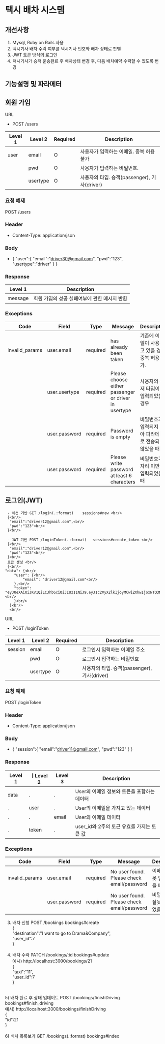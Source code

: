 # 택시 배차 시스템

## 개선사항
  1) Mysql, Ruby on Rails 사용
  2) 택시기사 배차 수락 여부를 택시기사 번호와 배차 상태로 판별
  3) JWT 토큰 방식의 로그인
  4) 택시기사가 승객 운송완료 후 배차상태 변경 후, 다음 배차예약 수락할 수 있도록 변경
  
 
 ## 기능설명 및 파라메터
 
 ## 회원 가입 
 URL
 - POST /users 

	
| Level 1  |Level 2 |Required | Description |
| ------------- | ------------- | ------------- | ------------- |
| user | email  | O  | 사용자가 입력하는 이메일. 중복 허용불가 |
| | pwd  | O  | 사용자가 입력하는 비밀번호. |
| | usertype | O | 사용자의 타입. 승객(passenger), 기사(driver) |

### 요청 예제
POST /users

### Header
- Content-Type: application/json

### Body
- {
   "user":{
      "email":"driver30@gmail.com",
      "pwd":"123",
      "usertype":"driver"
   }
}

### Response
| Level 1  | Description |
| ------------- | ------------- |
| message | 회원 가입의 성공 실패여부에 관한 메시지 반환 |

### Exceptions
| Code  |Field |Type | Message | Description |
| ------------- | ------------- | ------------- |------------- | ------------- |
| invalid_params | user.email  | required  | has already been taken | 기존에 이메일이 사용되고 있을 경우 중복 허용불가. |
| | user.usertype  | required  | Please choose either passenger or driver in usertype| 사용자의 유저 타입이 오입력되었을 경우 |
| | user.password | required | Password is empty | 비밀번호가 입력되지 않아 파라메터로 전송되지 않았을 때 |
| | user.password | required | Please write password at least 6 characters | 비밀번호가 6자리 미만으 입력되었을 때 |




 ## 로그인(JWT) <br/>
     - 세션 기반 GET /login(.:format)    sessions#new <br/>
     {<br/>
      "email":"driver12@gmail.com",<br/>
      "pwd":"123"<br/>
     }<br/>
     
     - JWT 기반 POST /loginToken(.:format)   sessions#create_token <br/>
     {<br/>
      "email":"driver12@gmail.com",<br/>
      "pwd":"123"<br/>
     }<br/>
     토큰 생성 <br/>
     {<br/>
    "data": {<br/>
        "user": {<br/>
            "email": "driver12@gmail.com"<br/>
        },<br/>
        "token":            "eyJ0eXAiOiJKV1QiLCJhbGciOiJIUzI1NiJ9.eyJ1c2VyX2lkIjoyMCwiZXhwIjoxNTQ3NTY1MTc0fQ.4LPLVD9m6J6ncNeWPIUVwKPM1b1WanCrgDrANVjya4I"<br/>
        }<br/>
      }<br/>
      <br/>
URL
 - POST /loginToken 
	
| Level 1  |Level 2 |Required | Description |
| ------------- | ------------- | ------------- | ------------- |
| session | email  | O  | 로그인시 입력하는 이메일 주소 |
| | pwd  | O  | 로그인시 입력하는 비밀번호 |
| | usertype | O | 사용자의 타입. 승객(passenger), 기사(driver) |

### 요청 예제
POST /loginToken

### Header
- Content-Type: application/json

### Body
- {
   "session":{
      "email":"driver11@gmail.com",
      "pwd":"123"
   }
}

### Response
| Level 1  | ㅣLevel 2 | Level 3  | Description  |
| ------------- | ------------- |------------- | ------------- |
| data | . | . | User의 이메일 정보와 토큰을 포함하는 데이터 |
| . | user | . | User의 이메일을 가지고 있는 데이터 |
| . | . | email | User의 이메일 데이터 |
| . | token | . | user_id와 2주의 토근 유효를 가지는 토큰 값 |

### Exceptions
| Code  |Field |Type | Message | Description |
| ------------- | ------------- | ------------- |------------- | ------------- |
| invalid_params | user.email  | required  | No user found. Please check email/password | 이메일이 잘못 입력되었을 때. |
| | user.password | required | No user found. Please check email/password | 비밀번호가 잘못 입력되었을 때 |
      
      
  3) 배차 신청 POST /bookings    bookings#create<br/>
    {<br/>
      "destination":"I want to go to Drama&Company",<br/>
      "user_id":7<br/>
    }<br/>
    <br/>
  4) 배차 수락 PATCH /bookings/:id     bookings#update<br/>
   예시) http://localhost:3000/bookings/21<br/>
   {<br/>
      "taxi":"11",<br/>
      "user_id":7<br/>
   }<br/>
   <br/>
   5) 배차 완료 후 상태 업데이트 POST /bookings/finishDriving     bookings#finish_driving<br/>
    예시) http://localhost:3000/bookings/finishDriving<br/>
    {<br/>
	    "id":21<br/>
    }<br/>
    <br/>
   6) 배차 목록보기 GET /bookings(.:format)     bookings#index<br/>
   
   
  
  

